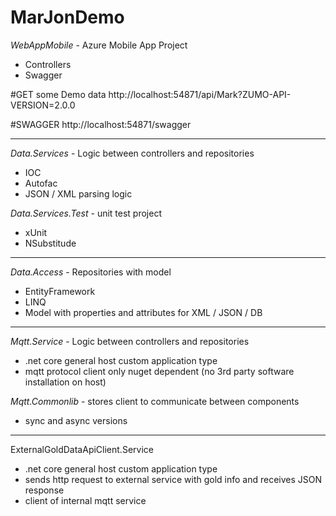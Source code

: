 # MarJonDemo

*WebAppMobile* - Azure Mobile App Project 
- Controllers
- Swagger

#GET some Demo data
http://localhost:54871/api/Mark?ZUMO-API-VERSION=2.0.0

#SWAGGER
http://localhost:54871/swagger

--------------------------------------------------------

*Data.Services* - Logic between controllers and repositories
- IOC
- Autofac
- JSON / XML parsing logic

*Data.Services.Test* - unit test project
- xUnit
- NSubstitude

--------------------------------------------------------

*Data.Access* - Repositories with model
- EntityFramework
- LINQ
- Model with properties and attributes for XML / JSON / DB

--------------------------------------------------------

*Mqtt.Service* - Logic between controllers and repositories
- .net core general host custom application type
- mqtt protocol client only nuget dependent (no 3rd party software installation on host)

*Mqtt.Commonlib* - stores client to communicate between components
- sync and async versions

--------------------------------------------------------

ExternalGoldDataApiClient.Service
- .net core general host custom application type
- sends http request to external service with gold info and receives JSON response
- client of internal mqtt service

